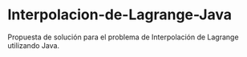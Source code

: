 # Interpolacion-de-Lagrange-Java
Propuesta de solución para el problema de Interpolación de Lagrange utilizando Java.
